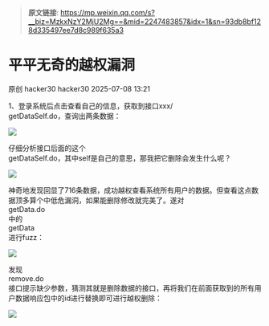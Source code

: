 > **原文链接**: https://mp.weixin.qq.com/s?__biz=MzkxNzY2MjU2Mg==&mid=2247483857&idx=1&sn=93db8bf128d335497ee7d8c989f635a3

#  平平无奇的越权漏洞  
原创 hacker30  hacker30   2025-07-08 13:21  
  
1、登录系统后点击查看自己的信息，获取到接口xxx/  
getDataSelf.do，查询出两条数据：  
  
![](https://mmbiz.qpic.cn/sz_mmbiz_png/5pwHn9fR3RmgTyQywhXTvBOziaMlhEJiaw4Bexkhz3h88gFibq8V3CrddtxcjuCiaAw6NOmcodO56ezpY4tPH7fNDA/640?wx_fmt=png&from=appmsg "")  
  
仔细分析接口后面的这个  
getDataSelf.do，其中self是自己的意思，那我把它删除会发生什么呢？  
  
![](https://mmbiz.qpic.cn/sz_mmbiz_png/5pwHn9fR3RmgTyQywhXTvBOziaMlhEJiawlyGXuZ6o1atI9uueLhYDQuZpJP7ZUqo5AAzYb7DQ3TnSvzjkbWOZ8Q/640?wx_fmt=png&from=appmsg "")  
  
神奇地发现回显了716条数据，成功越权查看系统所有用户的数据。但查看这点数据顶多算个中低危漏洞，如果能删除修改就完美了。遂对  
getData.do  
中的  
getData  
进行fuzz：  
  
![](https://mmbiz.qpic.cn/sz_mmbiz_png/5pwHn9fR3RmgTyQywhXTvBOziaMlhEJiawNHrbYxlIZTXrLPxRFHXTWgiaia1ZdkruwgmJtrPFdoE1U8bovzFL0biag/640?wx_fmt=png&from=appmsg "")  
  
发现  
remove.do  
接口提示缺少参数，猜测其就是删除数据的接口，再将我们在前面获取到的所有用户数据响应包中的id进行替换即可进行越权删除：  
  
![](https://mmbiz.qpic.cn/sz_mmbiz_png/5pwHn9fR3RmgTyQywhXTvBOziaMlhEJiawgfFNJianlIqvnOPCUO57Jxd3lhyTcCEu82QWZgGwYibvmYJiay7QWZgug/640?wx_fmt=png&from=appmsg "")  
  
  
